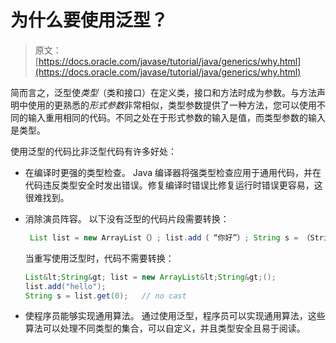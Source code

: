# 为什么要使用泛型？

> 原文： [https://docs.oracle.com/javase/tutorial/java/generics/why.html](https://docs.oracle.com/javase/tutorial/java/generics/why.html)

简而言之，泛型使*类型*（类和接口）在定义类，接口和方法时成为参数。与方法声明中使用的更熟悉的*形式参数*非常相似，类型参数提供了一种方法，您可以使用不同的输入重用相同的代码。不同之处在于形式参数的输入是值，而类型参数的输入是类型。

使用泛型的代码比非泛型代码有许多好处：

*   在编译时更强的类型检查。
    Java 编译器将强类型检查应用于通用代码，并在代码违反类型安全时发出错误。修复编译时错误比修复运行时错误更容易，这很难找到。

*   消除演员阵容。
    以下没有泛型的代码片段需要转换：

    ```java
     List list = new ArrayList（）; list.add（ “你好”）; String s = （String） list.get（0）; 
    ```

    当重写使用泛型时，代码不需要转换：

    ```java
    List&lt;String&gt; list = new ArrayList&lt;String&gt;();
    list.add("hello");
    String s = list.get(0);   // no cast

    ```

*   使程序员能够实现通用算法。
    通过使用泛型，程序员可以实现通用算法，这些算法可以处理不同类型的集合，可以自定义，并且类型安全且易于阅读。